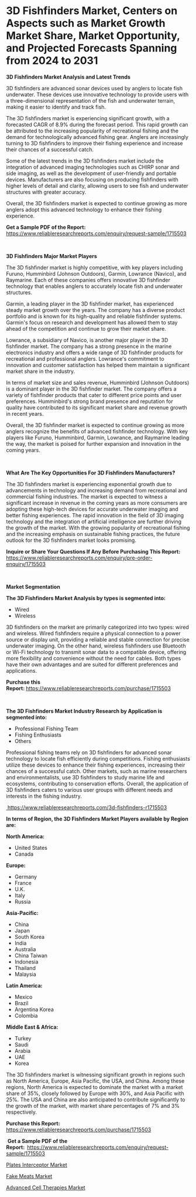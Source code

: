 <p><h1>3D Fishfinders Market, Centers on Aspects such as Market Growth Market Share, Market Opportunity, and Projected Forecasts Spanning from 2024 to 2031</h1></p><p><strong>3D Fishfinders Market Analysis and Latest Trends</strong></p>
<p><p>3D fishfinders are advanced sonar devices used by anglers to locate fish underwater. These devices use innovative technology to provide users with a three-dimensional representation of the fish and underwater terrain, making it easier to identify and track fish.</p><p>The 3D fishfinders market is experiencing significant growth, with a forecasted CAGR of 8.9% during the forecast period. This rapid growth can be attributed to the increasing popularity of recreational fishing and the demand for technologically advanced fishing gear. Anglers are increasingly turning to 3D fishfinders to improve their fishing experience and increase their chances of a successful catch.</p><p>Some of the latest trends in the 3D fishfinders market include the integration of advanced imaging technologies such as CHIRP sonar and side imaging, as well as the development of user-friendly and portable devices. Manufacturers are also focusing on producing fishfinders with higher levels of detail and clarity, allowing users to see fish and underwater structures with greater accuracy.</p><p>Overall, the 3D fishfinders market is expected to continue growing as more anglers adopt this advanced technology to enhance their fishing experience.</p></p>
<p><strong>Get a Sample PDF of the Report:&nbsp;</strong> <a href="https://www.reliableresearchreports.com/enquiry/request-sample/1715503">https://www.reliableresearchreports.com/enquiry/request-sample/1715503</a></p>
<p>&nbsp;</p>
<p><strong>3D Fishfinders Major Market Players</strong></p>
<p><p>The 3D fishfinder market is highly competitive, with key players including Furuno, Humminbird (Johnson Outdoors), Garmin, Lowrance (Navico), and Raymarine. Each of these companies offers innovative 3D fishfinder technology that enables anglers to accurately locate fish and underwater structures.</p><p>Garmin, a leading player in the 3D fishfinder market, has experienced steady market growth over the years. The company has a diverse product portfolio and is known for its high-quality and reliable fishfinder systems. Garmin's focus on research and development has allowed them to stay ahead of the competition and continue to grow their market share.</p><p>Lowrance, a subsidiary of Navico, is another major player in the 3D fishfinder market. The company has a strong presence in the marine electronics industry and offers a wide range of 3D fishfinder products for recreational and professional anglers. Lowrance's commitment to innovation and customer satisfaction has helped them maintain a significant market share in the industry.</p><p>In terms of market size and sales revenue, Humminbird (Johnson Outdoors) is a dominant player in the 3D fishfinder market. The company offers a variety of fishfinder products that cater to different price points and user preferences. Humminbird's strong brand presence and reputation for quality have contributed to its significant market share and revenue growth in recent years.</p><p>Overall, the 3D fishfinder market is expected to continue growing as more anglers recognize the benefits of advanced fishfinder technology. With key players like Furuno, Humminbird, Garmin, Lowrance, and Raymarine leading the way, the market is poised for further expansion and innovation in the coming years.</p></p>
<p>&nbsp;</p>
<p><strong>What Are The Key Opportunities For 3D Fishfinders Manufacturers?</strong></p>
<p><p>The 3D fishfinders market is experiencing exponential growth due to advancements in technology and increasing demand from recreational and commercial fishing industries. The market is expected to witness a significant increase in revenue in the coming years as more consumers are adopting these high-tech devices for accurate underwater imaging and better fishing experiences. The rapid innovation in the field of 3D imaging technology and the integration of artificial intelligence are further driving the growth of the market. With the growing popularity of recreational fishing and the increasing emphasis on sustainable fishing practices, the future outlook for the 3D fishfinders market looks promising.</p></p>
<p><strong>Inquire or Share Your Questions If Any Before Purchasing This Report:</strong> <a href="https://www.reliableresearchreports.com/enquiry/pre-order-enquiry/1715503">https://www.reliableresearchreports.com/enquiry/pre-order-enquiry/1715503</a></p>
<p>&nbsp;</p>
<p><strong>Market Segmentation</strong></p>
<p><strong>The 3D Fishfinders Market Analysis by types is segmented into:</strong></p>
<p><ul><li>Wired</li><li>Wireless</li></ul></p>
<p><p>3D fishfinders on the market are primarily categorized into two types: wired and wireless. Wired fishfinders require a physical connection to a power source or display unit, providing a reliable and stable connection for precise underwater imaging. On the other hand, wireless fishfinders use Bluetooth or Wi-Fi technology to transmit sonar data to a compatible device, offering more flexibility and convenience without the need for cables. Both types have their own advantages and are suited for different preferences and applications.</p></p>
<p><strong>Purchase this Report:&nbsp;</strong><a href="https://www.reliableresearchreports.com/purchase/1715503">https://www.reliableresearchreports.com/purchase/1715503</a></p>
<p>&nbsp;</p>
<p><strong>The 3D Fishfinders Market Industry Research by Application is segmented into:</strong></p>
<p><ul><li>Professional Fishing Team</li><li>Fishing Enthusiasts</li><li>Others</li></ul></p>
<p><p>Professional fishing teams rely on 3D fishfinders for advanced sonar technology to locate fish efficiently during competitions. Fishing enthusiasts utilize these devices to enhance their fishing experiences, increasing their chances of a successful catch. Other markets, such as marine researchers and environmentalists, use 3D fishfinders to study marine life and ecosystems, contributing to conservation efforts. Overall, the application of 3D fishfinders caters to various user groups with different needs and interests in the fishing industry.</p></p>
<p><a href="https://www.reliableresearchreports.com/3d-fishfinders-r1715503">&nbsp;https://www.reliableresearchreports.com/3d-fishfinders-r1715503</a></p>
<p><strong>In terms of Region, the 3D Fishfinders Market Players available by Region are:</strong></p>
<p>
    <p> <strong> North America: </strong>
        <ul>
            <li>United States</li>
            <li>Canada</li>
        </ul>
        </p> 
    <p> <strong> Europe: </strong>
        <ul>
            <li>Germany</li>
            <li>France</li>
            <li>U.K.</li>
            <li>Italy</li>
            <li>Russia</li>
        </ul>
        </p> 
    <p> <strong> Asia-Pacific: </strong>
        <ul>
            <li>China</li>
            <li>Japan</li>
            <li>South Korea</li>
            <li>India</li>
            <li>Australia</li>
            <li>China Taiwan</li>
            <li>Indonesia</li>
            <li>Thailand</li>
            <li>Malaysia</li>
        </ul>
        </p> 
    <p> <strong> Latin America: </strong>
        <ul>
            <li>Mexico</li>
            <li>Brazil</li>
            <li>Argentina Korea</li>
            <li>Colombia</li>
        </ul>
        </p> 
    <p> <strong> Middle East & Africa: </strong>
        <ul>
            <li>Turkey</li>
            <li>Saudi</li>
            <li>Arabia</li>
            <li>UAE</li>
            <li>Korea</li>
        </ul>
    </p>
    </p>
<p><p>The 3D fishfinders market is witnessing significant growth in regions such as North America, Europe, Asia Pacific, the USA, and China. Among these regions, North America is expected to dominate the market with a market share of 35%, closely followed by Europe with 30%, and Asia Pacific with 25%. The USA and China are also anticipated to contribute significantly to the growth of the market, with market share percentages of 7% and 3% respectively.</p></p>
<p><strong>Purchase this Report: </strong><a href="https://www.reliableresearchreports.com/purchase/1715503">https://www.reliableresearchreports.com/purchase/1715503</a></p>
<p>&nbsp;<strong>Get a Sample PDF of the Report:&nbsp;&nbsp;</strong><a href="https://www.reliableresearchreports.com/enquiry/request-sample/1715503">https://www.reliableresearchreports.com/enquiry/request-sample/1715503</a></p>
<p><strong></strong></p>
<p><p><a href="https://github.com/peachesmcdowel1/Market-Research-Report-List-3/blob/main/plates-interceptor-market.md">Plates Interceptor Market</a></p><p><a href="https://view.publitas.com/reportprime-1/insights-into-the-fake-meats-industry-market-financial-status-market-size-and-revenue-analysis-up-to-2031/">Fake Meats Market</a></p><p><a href="https://github.com/edytherolanlouisejk1miz0wig/Market-Research-Report-List-3/blob/main/advanced-cell-therapies-market.md">Advanced Cell Therapies Market</a></p></p>